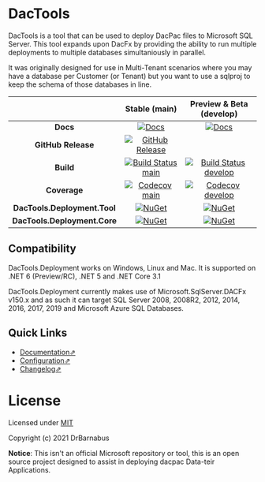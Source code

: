 # DacTools

DacTools is a tool that can be used to deploy DacPac files to Microsoft SQL Server. This tool expands upon DacFx by providing the ability to run multiple deployments to multiple databases simultaniously in parallel.

It was originally designed for use in Multi-Tenant scenarios where you may have a database per Customer (or Tenant) but you want to use a sqlproj to keep the schema of those databases in line.

|                                        | Stable (main)                                                                  | Preview & Beta (develop)                                                       |
| :------------------------------------: | :----------------------------------------------------------------------------: | :----------------------------------------------------------------------------: |
|                               **Docs** | [![Docs][docs-badge]][docs]                                                    | [![Docs][docs-pre-badge]][docs-pre]                                            |
|                     **GitHub Release** | [![GitHub Release][gh-rel-badge]][gh-rel]                                      |                                                                                |
|                              **Build** | [![Build Status main][gh-actions-main-badge]][gh-actions-main]                 | [![Build Status develop][gh-actions-develop-badge]][gh-actions-develop]        |
|                           **Coverage** | [![Codecov main][codecov-main-badge]][codecov-main]                            | [![Codecov develop][codecov-develop-badge]][codecov-develop]                   |
|           **DacTools.Deployment.Tool** | [![NuGet][dtdt-badge]][dtdt]                                                   | [![NuGet][dtdt-pre-badge]][dtdt-pre]                                           |
|           **DacTools.Deployment.Core** | [![NuGet][dtdc-badge]][dtdc]                                                   | [![NuGet][dtdc-pre-badge]][dtdc-pre]                                           |

## Compatibility

DacTools.Deployment works on Windows, Linux and Mac. It is supported on .NET 6 (Preview/RC), .NET 5 and .NET Core 3.1

DacTools.Deployment currently makes use of Microsoft.SqlServer.DACFx v150.x and as such it can target SQL Server 2008, 2008R2, 2012, 2014, 2016, 2017, 2019 and Microsoft Azure SQL Databases.

## Quick Links

- [Documentation⇗][docs]
- [Configuration⇗][configuration]
- [Changelog⇗](./CHANGELOG.md)

# License

Licensed under [MIT](./LICENSE)

Copyright (c) 2021 DrBarnabus

**Notice**: This isn't an official Microsoft repository or tool, this is an open source project designed to assist in deploying dacpac Data-teir Applications.

[docs]:                         https://dactools.readthedocs.io/en/stable/?badge=stable
[docs-badge]:                   https://readthedocs.org/projects/dactools/badge/?version=stable
[docs-pre]:                     https://dactools.readthedocs.io/en/develop/?badge=develop
[docs-pre-badge]:               https://readthedocs.org/projects/dactools/badge/?version=develop
[gh-rel]:                       https://github.com/DrBarnabus/DacTools/releases/latest
[gh-rel-badge]:                 https://img.shields.io/github/release/DrBarnabus/DacTools.svg
[gh-actions-main-badge]:        https://github.com/DrBarnabus/DacTools/actions/workflows/ci.yml/badge.svg?branch=main
[gh-actions-main]:              https://github.com/DrBarnabus/DacTools/actions/workflows/ci.yml
[gh-actions-develop-badge]:     https://github.com/DrBarnabus/DacTools/actions/workflows/ci.yml/badge.svg?branch=develop
[gh-actions-develop]:           https://github.com/DrBarnabus/DacTools/actions/workflows/ci.yml
[codecov-main-badge]:           https://codecov.io/gh/DrBarnabus/DacTools/branch/main/graph/badge.svg
[codecov-main]:                 https://codecov.io/gh/DrBarnabus/DacTools/branch/main
[codecov-develop-badge]:        https://codecov.io/gh/DrBarnabus/DacTools/branch/develop/graph/badge.svg
[codecov-develop]:              https://codecov.io/gh/DrBarnabus/DacTools/branch/develop
[dtdt]:                         https://www.nuget.org/packages/DacTools.Deployment.Tool
[dtdt-badge]:                   https://img.shields.io/nuget/v/DacTools.Deployment.Tool
[dtdt-pre]:                     https://www.nuget.org/packages/DacTools.Deployment.Tool/absoluteLatest
[dtdt-pre-badge]:               https://img.shields.io/nuget/vpre/DacTools.Deployment.Tool
[dtdc]:                         https://www.nuget.org/packages/DacTools.Deployment.Core
[dtdc-badge]:                   https://img.shields.io/nuget/v/DacTools.Deployment.Core
[dtdc-pre]:                     https://www.nuget.org/packages/DacTools.Deployment.Core/absoluteLatest
[dtdc-pre-badge]:               https://img.shields.io/nuget/vpre/DacTools.Deployment.Core
[configuration]:                https://drbarnabus-dactools.readthedocs-hosted.com/en/stable/configuration
